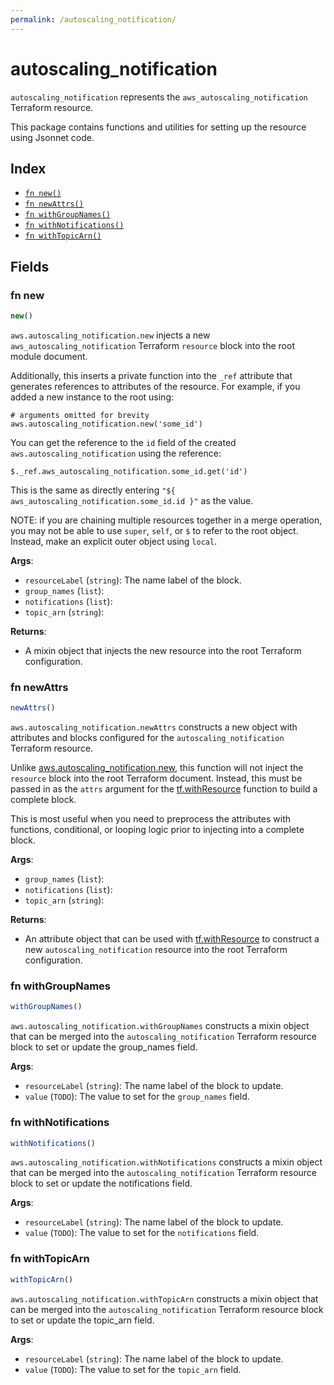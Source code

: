 ```yaml
---
permalink: /autoscaling_notification/
---
```


# autoscaling_notification

`autoscaling_notification` represents the `aws_autoscaling_notification` Terraform resource.



This package contains functions and utilities for setting up the resource using Jsonnet code.


## Index

* [`fn new()`](#fn-new)
* [`fn newAttrs()`](#fn-newattrs)
* [`fn withGroupNames()`](#fn-withgroupnames)
* [`fn withNotifications()`](#fn-withnotifications)
* [`fn withTopicArn()`](#fn-withtopicarn)

## Fields

### fn new

```ts
new()
```


`aws.autoscaling_notification.new` injects a new `aws_autoscaling_notification` Terraform `resource`
block into the root module document.

Additionally, this inserts a private function into the `_ref` attribute that generates references to attributes of the
resource. For example, if you added a new instance to the root using:

    # arguments omitted for brevity
    aws.autoscaling_notification.new('some_id')

You can get the reference to the `id` field of the created `aws.autoscaling_notification` using the reference:

    $._ref.aws_autoscaling_notification.some_id.get('id')

This is the same as directly entering `"${ aws_autoscaling_notification.some_id.id }"` as the value.

NOTE: if you are chaining multiple resources together in a merge operation, you may not be able to use `super`, `self`,
or `$` to refer to the root object. Instead, make an explicit outer object using `local`.

**Args**:
  - `resourceLabel` (`string`): The name label of the block.
  - `group_names` (`list`): 
  - `notifications` (`list`): 
  - `topic_arn` (`string`): 

**Returns**:
- A mixin object that injects the new resource into the root Terraform configuration.


### fn newAttrs

```ts
newAttrs()
```


`aws.autoscaling_notification.newAttrs` constructs a new object with attributes and blocks configured for the `autoscaling_notification`
Terraform resource.

Unlike [aws.autoscaling_notification.new](#fn-autoscalingnotificationnew), this function will not inject the `resource`
block into the root Terraform document. Instead, this must be passed in as the `attrs` argument for the
[tf.withResource](https://github.com/tf-libsonnet/core/tree/main/docs#fn-withresource) function to build a complete block.

This is most useful when you need to preprocess the attributes with functions, conditional, or looping logic prior to
injecting into a complete block.

**Args**:
  - `group_names` (`list`): 
  - `notifications` (`list`): 
  - `topic_arn` (`string`): 

**Returns**:
  - An attribute object that can be used with [tf.withResource](https://github.com/tf-libsonnet/core/tree/main/docs#fn-withresource) to construct a new `autoscaling_notification` resource into the root Terraform configuration.


### fn withGroupNames

```ts
withGroupNames()
```

`aws.autoscaling_notification.withGroupNames` constructs a mixin object that can be merged into the `autoscaling_notification`
Terraform resource block to set or update the group_names field.



**Args**:
  - `resourceLabel` (`string`): The name label of the block to update.
  - `value` (`TODO`): The value to set for the `group_names` field.


### fn withNotifications

```ts
withNotifications()
```

`aws.autoscaling_notification.withNotifications` constructs a mixin object that can be merged into the `autoscaling_notification`
Terraform resource block to set or update the notifications field.



**Args**:
  - `resourceLabel` (`string`): The name label of the block to update.
  - `value` (`TODO`): The value to set for the `notifications` field.


### fn withTopicArn

```ts
withTopicArn()
```

`aws.autoscaling_notification.withTopicArn` constructs a mixin object that can be merged into the `autoscaling_notification`
Terraform resource block to set or update the topic_arn field.



**Args**:
  - `resourceLabel` (`string`): The name label of the block to update.
  - `value` (`TODO`): The value to set for the `topic_arn` field.
